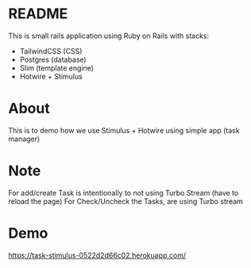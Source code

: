 # README

This is small rails application using Ruby on Rails with stacks:
- TailwindCSS (CSS)
- Postgres (database)
- Slim (template engine)
- Hotwire + Stimulus


# About

This is to demo how we use Stimulus + Hotwire using simple app (task manager)

# Note

For add/create Task is intentionally to not using Turbo Stream (have to reload the page)
For Check/Uncheck the Tasks, are using Turbo stream 

# Demo

https://task-stimulus-0522d2d66c02.herokuapp.com/
